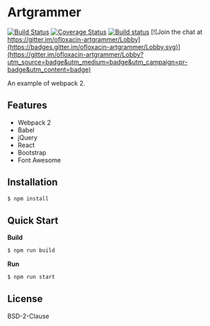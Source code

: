 # Artgrammer

[![Build Status](https://travis-ci.org/ofloxacin/Artgrammer.svg?branch=master)](https://travis-ci.org/ofloxacin/Artgrammer)  [![Coverage Status](https://coveralls.io/repos/github/ofloxacin/Artgrammer/badge.svg?branch=master)](https://coveralls.io/github/ofloxacin/Artgrammer?branch=master)  [![Build status](https://ci.appveyor.com/api/projects/status/1r22gvakuyk7pho4/branch/master?svg=true)](https://ci.appveyor.com/project/ofloxacin/Artgrammer/branch/master)  [![Join the chat at https://gitter.im/ofloxacin-artgrammer/Lobby](https://badges.gitter.im/ofloxacin-artgrammer/Lobby.svg)](https://gitter.im/ofloxacin-artgrammer/Lobby?utm_source=badge&utm_medium=badge&utm_campaign=pr-badge&utm_content=badge)

An example of webpack 2.

## Features

- Webpack 2
- Babel
- jQuery
- React
- Bootstrap
- Font Awesome

## Installation

``` bash
$ npm install
```

## Quick Start

**Build**

``` bash
$ npm run build
```

**Run**

``` bash
$ npm run start
```

## License

BSD-2-Clause
